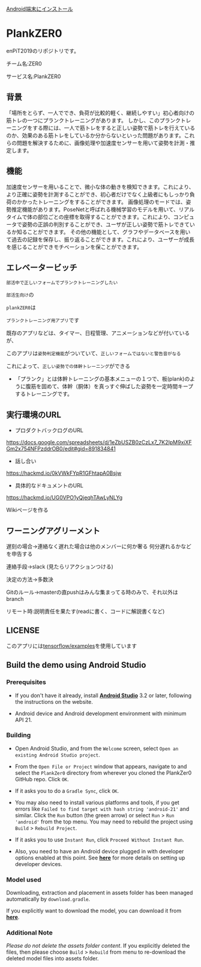 [Android端末にインストール](https://drive.google.com/open?id=1f81UBDmH4cshi4L3_VLPpsDE2K6xx1Nr)

# PlankZER0

enPiT2019のリポジトリです。

チーム名:ZER0

サービス名:PlankZER0

## 背景
「場所をとらず、一人ででき、負荷が比較的軽く、継続しやすい」初心者向けの筋トレの一つにプランクトレーニングがあります。 しかし、このプランクトレーニングをする際には、一人で筋トレをすると正しい姿勢で筋トレを行えているのか、効果のある筋トレをしているか分からないといった問題があります。これらの問題を解決するために、画像処理や加速度センサーを用いて姿勢を計測・推定します。

## 機能
加速度センサーを用いることで、微小な体の動きを検知できます。これにより、より正確に姿勢を計測することができ、初心者だけでなく上級者にもしっかり負荷のかかったトレーニングをすることができます。
画像処理のモードでは、姿勢推定機能があります。PoseNetと呼ばれる機械学習のモデルを用いて、リアルタイムで体の部位ごとの座標を取得することができます。これにより、コンピュータで姿勢の正誤の判別することができ、ユーザが正しい姿勢で筋トレできているか知ることができます。
その他の機能として、グラフやデータベースを用いて過去の記録を保存し、振り返ることができます。これにより、ユーザーが成長を感じることができモチベーションを保ことができます。

## エレベータービッチ


``部活中で正しいフォームでプランクトレーニングしたい``

``部活生向け``の

``plankZER0``は

``プランクトレーニング用アプリ``です

既存のアプリなどは、タイマー、日程管理、アニメーションなどが付いているが、

このアプリは``姿勢判定機能``がついていて、``正しいフォームではないと警告音がなる``

これによって、``正しい姿勢での体幹トレーニング``ができる

+ 「プランク」とは体幹トレーニングの基本メニューの１つで、板(plank)のように腹筋を固めて、体幹（胴体）を真っすぐ伸ばした姿勢を一定時間キープするトレーニングです。

## 実行環境のURL

+ プロダクトバックログのURL

https://docs.google.com/spreadsheets/d/1eZbUSZB0zCzLx7_7K2IpM9xiXFGm2x754NFPzddrOB0/edit#gid=891834841

+ 話し合い

https://hackmd.io/0kVWkFYpR1GFhtapA0Bsjw

+ 具体的なドキュメントのURL

https://hackmd.io/UG0VPO1yQjeqhTAwLyNLYg

Wikiページを作る

## ワーニングアグリーメント

遅刻の場合->連絡なく遅れた場合は他のメンバーに何か奢る
          何分遅れるかなどを申告する

連絡手段->slack (見たらリアクションつける)

決定の方法->多数決

Gitのルール->masterの直pushはみんな集まってる時のみで、それ以外はbranch

リモート時:説明責任を果たす(readに書く、コードに解説書くなど)

## LICENSE
このアプリには[tensorflow/examples](https://github.com/tensorflow/examples)を使用しています



## Build the demo using Android Studio

### Prerequisites

* If you don't have it already, install **[Android Studio](
 https://developer.android.com/studio/index.html)** 3.2 or
 later, following the instructions on the website.

* Android device and Android development environment with minimum API 21.

### Building
* Open Android Studio, and from the `Welcome` screen, select
`Open an existing Android Studio project`.

* From the `Open File or Project` window that appears, navigate to and select
 the `PlankZer0` directory from wherever you
 cloned the PlankZer0 GitHub repo. Click `OK`.

* If it asks you to do a `Gradle Sync`, click `OK`.

* You may also need to install various platforms and tools, if you get errors
 like `Failed to find target with hash string 'android-21'` and similar. Click
 the `Run` button (the green arrow) or select `Run` > `Run 'android'` from the
 top menu. You may need to rebuild the project using `Build` > `Rebuild Project`.

* If it asks you to use `Instant Run`, click `Proceed Without Instant Run`.

* Also, you need to have an Android device plugged in with developer options
 enabled at this point. See **[here](
 https://developer.android.com/studio/run/device)** for more details
 on setting up developer devices.


### Model used
Downloading, extraction and placement in assets folder has been managed
 automatically by `download.gradle`.

If you explicitly want to download the model, you can download it from
 **[here](
 https://storage.googleapis.com/download.tensorflow.org/models/tflite/posenet_mobilenet_v1_100_257x257_multi_kpt_stripped.tflite)**.

### Additional Note
_Please do not delete the assets folder content_. If you explicitly deleted the
 files, then please choose `Build` > `Rebuild` from menu to re-download the
 deleted model files into assets folder.
